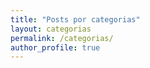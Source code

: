 ```yaml
---
title: "Posts por categorias"
layout: categorias
permalink: /categorias/
author_profile: true
---
```

